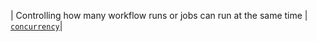 | Controlling how many workflow runs or jobs can run at the same time | [`concurrency`](/actions/using-jobs/using-concurrency)|
